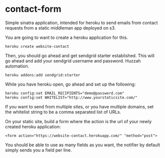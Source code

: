 # contact-form

Simple sinatra application, intended for heroku to send emails from contact
requests from a static middleman app deployed on s3.

You are going to want to create a heroku application for this.

`heroku create website-contact`

Then, you should go ahead and get sendgrid starter established. This will go
ahead and add your sendgrid username and password. Huzzah automation.

`heroku addons:add sendgrid:starter`

While you have heroku open, go ahead and set up the following:

```
heroku config:set EMAIL_RECIPIENTS="demo@password.com"
heroku config:set WHITELIST="http://www.yourstaticsite.com/"
```

If you want to send from multiple sites, or you have multiple domains, set the
whitelist string to be a comma separated list of URLs.

On your static site, build a form where the action is the url of your newly
created heroku application:

`<form action="https://website-contact.herokuapp.com/" "method="post">`

You should be able to use as many fields as you want, the notifier by default
simply sends you a field per line.
